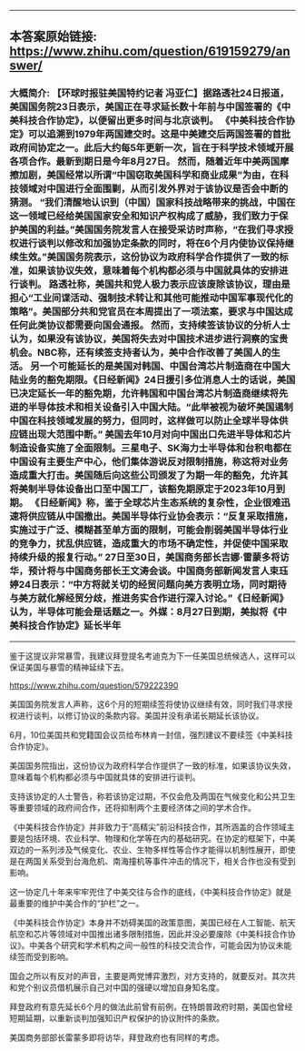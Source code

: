 ----------------------------------------
## 本答案原始链接: https://www.zhihu.com/question/619159279/answer/
### 大概简介: 【环球时报驻美国特约记者 冯亚仁】据路透社24日报道，美国国务院23日表示，美国正在寻求延长数十年前与中国签署的《中美科技合作协定》，以便留出更多时间与北京谈判。 《中美科技合作协定》可以追溯到1979年两国建交时。这是中美建交后两国签署的首批政府间协定之一。此后大约每5年更新一次，旨在于科学技术领域开展各项合作。最新到期日是今年8月27日。 然而，随着近年中美两国摩擦加剧，美国经常以所谓“中国窃取美国科学和商业成果”为由，在科技领域对中国进行全面围剿，从而引发外界对于该协议是否会中断的猜测。 “我们清醒地认识到（中国）国家科技战略带来的挑战，中国在这一领域已经给美国国家安全和知识产权构成了威胁，我们致力于保护美国的利益。”美国国务院发言人在接受采访时声称，“在我们寻求授权进行谈判以修改和加强协定条款的同时，将在6个月内使协议保持继续生效。”美国国务院表示，这份协议为政府科学合作提供了一致的标准，如果该协议失效，意味着每个机构都必须与中国就具体的安排进行谈判。 路透社称，美国共和党人极力表示应该废除该协议，理由是担心“工业间谍活动、强制技术转让和其他可能推动中国军事现代化的策略”。美国部分共和党官员在本周提出了一项法案，要求与中国达成任何此类协议都需要向国会通报。 然而，支持续签该协议的分析人士认为，如果没有该协议，美国将失去对中国技术进步进行洞察的宝贵机会。NBC称，还有续签支持者认为，美中合作改善了美国人的生活。 另一个可能延长的是美国对韩国、中国台湾芯片制造商在中国大陆业务的豁免期限。《日经新闻》24日援引多位消息人士的话说，美国已决定延长一年的豁免期，允许韩国和中国台湾芯片制造商继续将先进的半导体技术和相关设备引入中国大陆。“此举被视为破坏美国遏制中国在科技领域发展的努力，但同时，这样做可以防止全球半导体供应链出现大范围中断。” 美国去年10月对向中国出口先进半导体和芯片制造设备实施了全面限制。三星电子、SK海力士半导体和台积电都在中国设有主要生产中心，他们集体游说反对限制措施，称这将对业务造成重大打击。美国随后向这些公司颁发了为期一年的豁免，允许其将美制半导体设备出口至中国工厂，该豁免期原定于2023年10月到期。 《日经新闻》称，鉴于全球芯片生态系统的复杂性，企业很难迅速将供应链从中国撤出。美国半导体行业协会表示：“反复采取措施，实施过于广泛、模糊甚至单方面的限制，可能会削弱美国半导体行业的竞争力，扰乱供应链，造成重大的市场不确定性，并促使中国采取持续升级的报复行动。” 27日至30日，美国商务部长吉娜·雷蒙多将访华，预计将与中国商务部长王文涛会谈。中国商务部新闻发言人束珏婷24日表示：“中方将就关切的经贸问题向美方表明立场，同时期待与美方就化解经贸分歧，推进务实合作进行深入讨论。”《日经新闻》认为，半导体可能会是话题之一。外媒：8月27日到期，美拟将《中美科技合作协定》延长半年
----------------------------------------
鉴于这提议非常暴雪，我建议拜登提名考迪克为下一任美国总统候选人，这样可以保证美国与暴雪的精神延续下去。

https://www.zhihu.com/question/579222390



美国国务院发言人声称，这6个月的短期续签将使协议继续有效，同时我们寻求授权进行谈判，以修订协议的条款内容。美国并没有承诺长期延长该协议。

6月，10位美国共和党籍国会议员给布林肯一封信，强烈建议不要续签《中美科技合作协定》。

美国国务院指出，这份协议为政府科学合作提供了一致的标准，如果该协议失效，意味着每个机构都必须与中国就具体的安排进行谈判。

支持该协定的人士警告，称若该协定过期，不仅会危及两国在气候变化和公共卫生等重要领域的政府间合作，还将抑制两个主要经济体之间的学术合作。

《中美科技合作协定》并非致力于“高精尖”前沿科技合作，其所涵盖的合作领域主要是包括环境、农业科学、物理和化学等在内的基础研究。在协定的框架下，中美双边的一系列涉及气候变化、农业、生物多样性等合作才能得以机制性展开，即使是在两国关系受到台海危机、南海撞机等事件冲击的情况下，相关合作也没有受到影响。

这一协定几十年来牢牢兜住了中美交往与合作的底线，《中美科技合作协定》就是最重要的维护中美合作的“护栏”之一。

《中美科技合作协定》本身并不妨碍美国的政策意图，美国已经在人工智能、航天航空和芯片等领域对中国推出诸多限制措施，因此并没必要废除《中美科技合作协议》。中美各个研究和学术机构之间一般性的科技交流合作，可能会因为协议未能续签而受到影响。

国会之所以有反对的声音，主要是两党博弈激烈，对方支持的，就要反对。其次共和党个别议员借机展示自己对中国的强硬以增加自身知名度。

拜登政府有意先延长6个月的做法此前曾有前例，在特朗普政府时期，美国也曾经短期延期，以重新谈判加强知识产权保护的协议附件的条款。

美国商务部部长雷蒙多即将访华，拜登政府也有同样的考虑。